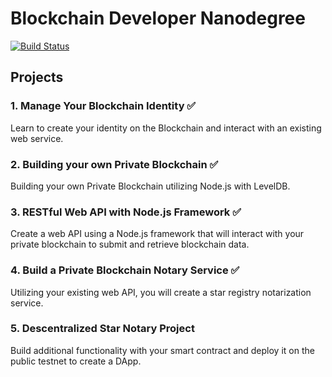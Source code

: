 # Blockchain Developer Nanodegree

[![Build Status](https://semaphoreci.com/api/v1/ibrunotome/udacity-blockchain-developer-nanodegree/branches/master/badge.svg)](https://semaphoreci.com/ibrunotome/udacity-blockchain-developer-nanodegree)

## Projects

### 1. Manage Your Blockchain Identity ✅

Learn to create your identity on the Blockchain and interact with an existing web service.

### 2. Building your own Private Blockchain ✅

Building your own Private Blockchain utilizing Node.js with LevelDB.

### 3. RESTful Web API with Node.js Framework ✅

Create a web API using a Node.js framework that will interact with your private blockchain to submit and retrieve blockchain data.

### 4. Build a Private Blockchain Notary Service ✅

Utilizing your existing web API, you will create a star registry notarization service.

### 5. Descentralized Star Notary Project

Build additional functionality with your smart contract and deploy it on the public testnet to create a DApp.
